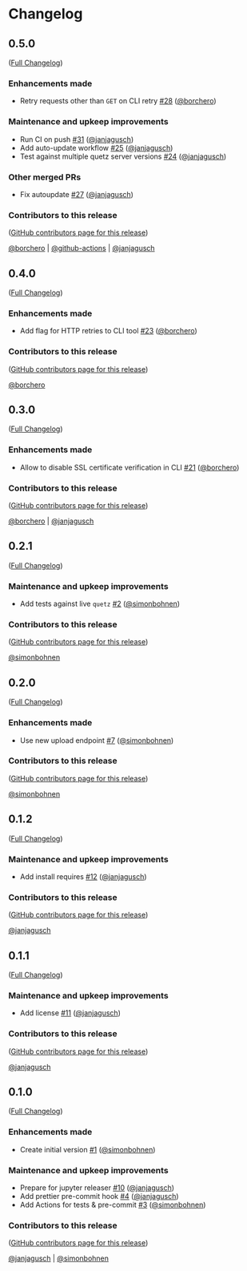 # Changelog

<!-- <START NEW CHANGELOG ENTRY> -->

## 0.5.0

([Full Changelog](https://github.com/mamba-org/quetz-client/compare/v0.4.0...c24cc2576ee637c4af9976205f5754213ea02ff3))

### Enhancements made

- Retry requests other than `GET` on CLI retry [#28](https://github.com/mamba-org/quetz-client/pull/28) ([@borchero](https://github.com/borchero))

### Maintenance and upkeep improvements

- Run CI on push [#31](https://github.com/mamba-org/quetz-client/pull/31) ([@janjagusch](https://github.com/janjagusch))
- Add auto-update workflow [#25](https://github.com/mamba-org/quetz-client/pull/25) ([@janjagusch](https://github.com/janjagusch))
- Test against multiple quetz server versions [#24](https://github.com/mamba-org/quetz-client/pull/24) ([@janjagusch](https://github.com/janjagusch))

### Other merged PRs

- Fix autoupdate [#27](https://github.com/mamba-org/quetz-client/pull/27) ([@janjagusch](https://github.com/janjagusch))

### Contributors to this release

([GitHub contributors page for this release](https://github.com/mamba-org/quetz-client/graphs/contributors?from=2023-04-07&to=2023-04-12&type=c))

[@borchero](https://github.com/search?q=repo%3Amamba-org%2Fquetz-client+involves%3Aborchero+updated%3A2023-04-07..2023-04-12&type=Issues) | [@github-actions](https://github.com/search?q=repo%3Amamba-org%2Fquetz-client+involves%3Agithub-actions+updated%3A2023-04-07..2023-04-12&type=Issues) | [@janjagusch](https://github.com/search?q=repo%3Amamba-org%2Fquetz-client+involves%3Ajanjagusch+updated%3A2023-04-07..2023-04-12&type=Issues)

<!-- <END NEW CHANGELOG ENTRY> -->

## 0.4.0

([Full Changelog](https://github.com/mamba-org/quetz-client/compare/v0.3.0...bc99296b0869f015145a3e80874c719852d23cf3))

### Enhancements made

- Add flag for HTTP retries to CLI tool [#23](https://github.com/mamba-org/quetz-client/pull/23) ([@borchero](https://github.com/borchero))

### Contributors to this release

([GitHub contributors page for this release](https://github.com/mamba-org/quetz-client/graphs/contributors?from=2023-04-06&to=2023-04-07&type=c))

[@borchero](https://github.com/search?q=repo%3Amamba-org%2Fquetz-client+involves%3Aborchero+updated%3A2023-04-06..2023-04-07&type=Issues)

## 0.3.0

([Full Changelog](https://github.com/mamba-org/quetz-client/compare/v0.2.1...44dfcc9cdf17726aefb8c5df6c2d10f2731b29de))

### Enhancements made

- Allow to disable SSL certificate verification in CLI [#21](https://github.com/mamba-org/quetz-client/pull/21) ([@borchero](https://github.com/borchero))

### Contributors to this release

([GitHub contributors page for this release](https://github.com/mamba-org/quetz-client/graphs/contributors?from=2023-03-07&to=2023-04-06&type=c))

[@borchero](https://github.com/search?q=repo%3Amamba-org%2Fquetz-client+involves%3Aborchero+updated%3A2023-03-07..2023-04-06&type=Issues) | [@janjagusch](https://github.com/search?q=repo%3Amamba-org%2Fquetz-client+involves%3Ajanjagusch+updated%3A2023-03-07..2023-04-06&type=Issues)

## 0.2.1

([Full Changelog](https://github.com/mamba-org/quetz-client/compare/v0.2.0...0b113b47da3c1d319dc2724d16f861f49690cbe1))

### Maintenance and upkeep improvements

- Add tests against live `quetz` [#2](https://github.com/mamba-org/quetz-client/pull/2) ([@simonbohnen](https://github.com/simonbohnen))

### Contributors to this release

([GitHub contributors page for this release](https://github.com/mamba-org/quetz-client/graphs/contributors?from=2023-02-28&to=2023-03-07&type=c))

[@simonbohnen](https://github.com/search?q=repo%3Amamba-org%2Fquetz-client+involves%3Asimonbohnen+updated%3A2023-02-28..2023-03-07&type=Issues)

## 0.2.0

([Full Changelog](https://github.com/mamba-org/quetz-client/compare/v0.1.2...310e0f6d1df636e97ba43099f297f5a4102bfe86))

### Enhancements made

- Use new upload endpoint [#7](https://github.com/mamba-org/quetz-client/pull/7) ([@simonbohnen](https://github.com/simonbohnen))

### Contributors to this release

([GitHub contributors page for this release](https://github.com/mamba-org/quetz-client/graphs/contributors?from=2023-02-17&to=2023-02-28&type=c))

[@simonbohnen](https://github.com/search?q=repo%3Amamba-org%2Fquetz-client+involves%3Asimonbohnen+updated%3A2023-02-17..2023-02-28&type=Issues)

## 0.1.2

([Full Changelog](https://github.com/mamba-org/quetz-client/compare/v0.1.1...b844539c779a3014c55c8d942d5c5f8b91ba0bc6))

### Maintenance and upkeep improvements

- Add install requires [#12](https://github.com/mamba-org/quetz-client/pull/12) ([@janjagusch](https://github.com/janjagusch))

### Contributors to this release

([GitHub contributors page for this release](https://github.com/mamba-org/quetz-client/graphs/contributors?from=2023-02-17&to=2023-02-17&type=c))

[@janjagusch](https://github.com/search?q=repo%3Amamba-org%2Fquetz-client+involves%3Ajanjagusch+updated%3A2023-02-17..2023-02-17&type=Issues)

## 0.1.1

([Full Changelog](https://github.com/mamba-org/quetz-client/compare/v0.1.0...37186a40d91e882aabd2e60ad1ae981043bb5378))

### Maintenance and upkeep improvements

- Add license [#11](https://github.com/mamba-org/quetz-client/pull/11) ([@janjagusch](https://github.com/janjagusch))

### Contributors to this release

([GitHub contributors page for this release](https://github.com/mamba-org/quetz-client/graphs/contributors?from=2023-02-17&to=2023-02-17&type=c))

[@janjagusch](https://github.com/search?q=repo%3Amamba-org%2Fquetz-client+involves%3Ajanjagusch+updated%3A2023-02-17..2023-02-17&type=Issues)

## 0.1.0

([Full Changelog](https://github.com/mamba-org/quetz-client/compare/10bc0eacd33abde944568aca82b6681b40041a78...496c6b4bcdf7af06107ca894ffee576236bf8cb3))

### Enhancements made

- Create initial version [#1](https://github.com/mamba-org/quetz-client/pull/1) ([@simonbohnen](https://github.com/simonbohnen))

### Maintenance and upkeep improvements

- Prepare for jupyter releaser [#10](https://github.com/mamba-org/quetz-client/pull/10) ([@janjagusch](https://github.com/janjagusch))
- Add prettier pre-commit hook [#4](https://github.com/mamba-org/quetz-client/pull/4) ([@janjagusch](https://github.com/janjagusch))
- Add Actions for tests & pre-commit [#3](https://github.com/mamba-org/quetz-client/pull/3) ([@simonbohnen](https://github.com/simonbohnen))

### Contributors to this release

([GitHub contributors page for this release](https://github.com/mamba-org/quetz-client/graphs/contributors?from=2023-02-02&to=2023-02-17&type=c))

[@janjagusch](https://github.com/search?q=repo%3Amamba-org%2Fquetz-client+involves%3Ajanjagusch+updated%3A2023-02-02..2023-02-17&type=Issues) | [@simonbohnen](https://github.com/search?q=repo%3Amamba-org%2Fquetz-client+involves%3Asimonbohnen+updated%3A2023-02-02..2023-02-17&type=Issues)
